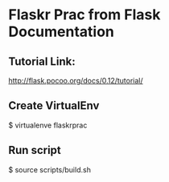 # Flaskr Prac from Flask Documentation

## Tutorial Link: 

http://flask.pocoo.org/docs/0.12/tutorial/

## Create VirtualEnv

$ virtualenve flaskrprac

## Run script

$ source scripts/build.sh


